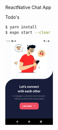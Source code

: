 ReactNative Chat App

Todo's

```sh
$ yarn install
$ expo start --clear
```
<div>
    <img src="./tmp/app1.png" width="30%" height="30%" alt="Start Screen">
</div>
</br>